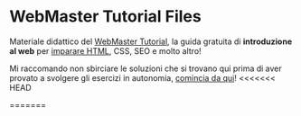 # WebMaster Tutorial Files

Materiale didattico del [WebMaster Tutorial](http://nemboweb.com/corsi/webmaster-tutorial),
la guida gratuita di **introduzione al web** per
[imparare HTML](http://nemboweb.com/corsi/webmaster-tutorial/guida-html), CSS, SEO e molto altro!

Mi raccomando non sbirciare le soluzioni che si trovano qui prima di aver provato
a svolgere gli esercizi in autonomia, [comincia da qui](http://nemboweb.com/corsi/webmaster-tutorial)!
<<<<<<< HEAD

=======
